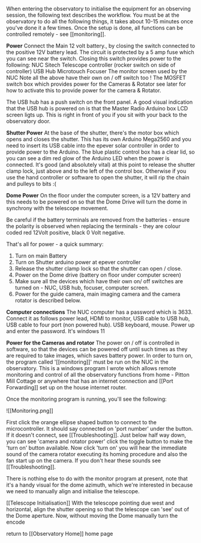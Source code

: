 When entering the observatory to initialise the equipment for an observing session, the following text describes the workflow. You must be at the observatory to do all the following things, it takes about 10-15 minutes once you've done it a few times. Once the setup is done, all functions can be controlled remotely - see [[monitoring]].

**Power**
Connect the Main 12 volt battery., by closing the switch connected to the positive 12V battery lead. The circuit is protected by a 5 amp fuse which you can see near the switch. Closing this switch provides power to the following:
NUC 
Sitech Telescope controller (rocker switch on side of controller)
USB Hub
Microtouch Focuser
The monitor screen used by the NUC
Note all the above have their own on / off switch too !
The MOSFET switch box which provides power for the Cameras & Rotator see later for how to activate this to provide power for the camera & Rotator.

The USB hub has a push switch on the front panel. A good visual indication that the USB  hub is powered on is that the Master Radio Arduino box LCD screen ligts up. This is right in front of you if you sit with your back to the observatory door.

**Shutter Power**
At the base of the shutter, there's the motor box which opens and closes the shutter. This has its own Arduino Mega2560 and you need to insert its USB cable into the epever solar controller in order to provide power to the Arduino. The blue plastic control box has a clear lid, so you can see a dim red glow of the Arduino LED when the power is connected. It's good (and absolutely vital) at this point to release the shutter clamp lock, just above and to the left of the control box. Otherwise if you use the hand controller or software to open the shutter, it will rip the chain and pulleys to bits :(

**Dome Power**
On the floor under the computer screen, is a 12V battery and this needs to be powered on so that the Dome Drive will turn the dome in synchrony with the telescope movement.

Be careful if the battery terminals are removed from the batteries - ensure the polarity is observed when replacing the terminals - they are colour coded red 12Volt positive, black 0 Volt negative.

That's all for power - a quick summary:
1. Turn on main Battery
2. Turn on Shutter arduino power at epever controller
3. Release the shutter clamp lock so that the shutter can open / close.
4. Power on the Dome drive (battery on floor under computer screen)
5. Make sure all the devices which have their own on/ off switches are turned on - NUC, USB hub, focuser, computer screen.
6. Power for the guide camera, main imaging camera and the camera rotator is described below.

**Computer connections**
The NUC computer has a password which is 3633. Connect it as follows power lead, HDMI to monitor, USB cable to USB hub, USB cable to four port (non powered hub). USB keyboard, mouse. Power up and enter the password. It's windows 11

**Power for the Cameras and rotator**
The power on / off is controlled in software, so that the devices can be powered off until such times as they are required to take images, which saves battery power. 
In order to turn on, the program called '[[monitoring]]' must be run on the NUC in the observatory. This is a windows program I wrote which allows remote monitoring and control of all the observatory functions from home - Pitton Mill Cottage or anywhere that has an internet connection and [[Port Forwarding]] set up on the house internet router.

Once the monitoring program is running, you'll see the following:

![[Monitoring.png]]

First click the orange ellipse shaped button to connect to the microcontroller. It should say connected on 'port number' under the button. If it doesn't connect, see [[Troubleshooting]].
Just below half way down, you can see 'camera and rotator power' click the toggle button to make the 'turn on' button available. Now click 'turn on'  you will hear the immediate sound of the camera rotator executing its homing procedure and also the fan start up on the camera. If you don't hear these sounds see [[Troubleshooting]].

There is nothing else to do with the monitor program at present, note that it's a handy visual for the dome azimuth, which we're interested in because we need to manually align and initialise the telescope. 


[[Telescope Initialisation]]
With the telescope pointing due west and horizontal, align the shutter opening so that the telescope can 'see' out of the Dome aperture. Now, without moving the Dome manually turn the encode




return to [[Observatory Home]] home page
